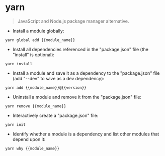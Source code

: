 # yarn

> JavaScript and Node.js package manager alternative.

- Install a module globally:

`yarn global add {{module_name}}`

- Install all dependencies referenced in the "package.json" file (the "install" is optional):

`yarn install`

- Install a module and save it as a dependency to the "package.json" file (add "--dev" to save as a dev dependency):

`yarn add {{module_name}}@{{version}}`

- Uninstall a module and remove it from the "package.json" file:

`yarn remove {{module_name}}`

- Interactively create a "package.json" file:

`yarn init`

- Identify whether a module is a dependency and list other modules that depend upon it:

`yarn why {{module_name}}`
